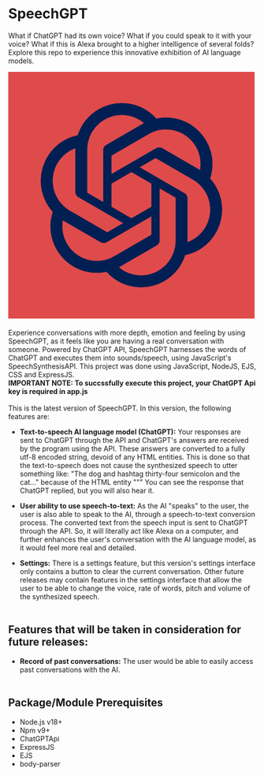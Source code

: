 # SpeechGPT
What if ChatGPT had its own voice? What if you could speak to it with your voice? What if this is Alexa brought to a higher intelligence of several folds? Explore this repo to experience this innovative exhibition of AI language models.

![](./public/images/SpeechGPT.png)
<br><br>
Experience conversations with more depth, emotion and feeling by using SpeechGPT, as it feels like you are having a real conversation with someone. Powered by ChatGPT API, SpeechGPT harnesses the words of ChatGPT and executes them into sounds/speech, using JavaScript's SpeechSynthesisAPI. This project was done using JavaScript, NodeJS, EJS, CSS and ExpressJS.
<br>
**IMPORTANT NOTE: To succssfully execute this project, your ChatGPT Api key is required in app.js**
<br><br>
This is the latest version of SpeechGPT.
In this version, the following features are:


- **Text-to-speech AI language model (ChatGPT):**
Your responses are sent to ChatGPT through the API and ChatGPT's answers are received by the program using the API. These answers are
converted to a fully utf-8 encoded string, devoid of any HTML entities. This is done so that the text-to-speech does not cause the synthesized
speech to utter something like: "The dog and hashtag thirty-four semicolon and the cat..." because of the HTML entity "&#34;"
You can see the response that ChatGPT replied, but you will also hear it.

- **User ability to use speech-to-text:**
As the AI "speaks" to the user, the user is also able to speak to the AI, through a speech-to-text conversion process. The converted text from the speech input is sent to ChatGPT through the API. So, it will literally act like Alexa on a computer, and further enhances the user's conversation with the AI language model, as it would feel more real and detailed.

- **Settings:**
There is a settings feature, but this version's settings interface only contains a button to clear the current conversation. Other future releases may contain features in the settings interface that allow the user to be able to change the voice, rate of words, pitch and volume of the synthesized speech.
<br><br>
## Features that will be taken in consideration for future releases:
- **Record of past conversations:**
The user would be able to easily access past conversations with the AI.
<br><br>
## Package/Module Prerequisites
- Node.js v18+
- Npm v9+
- ChatGPTApi
- ExpressJS
- EJS
- body-parser
